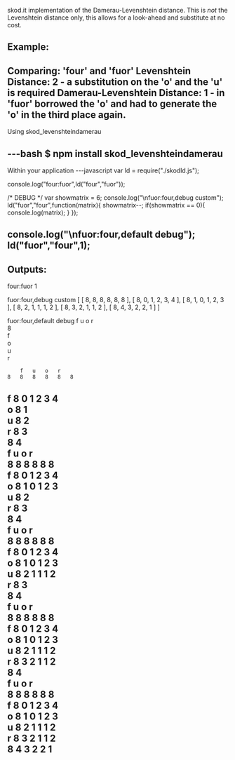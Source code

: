 skod.it implementation of the Damerau-Levenshtein distance.  This is *not* the Levenshtein distance only, this allows for a look-ahead and substitute at no cost.

Example:
---
Comparing: 'four' and 'fuor'
Levenshtein Distance: 2 - a substitution on the 'o' and the 'u' is required
Damerau-Levenshtein Distance: 1 - in 'fuor' borrowed the 'o' and had to generate the 'o' in the third place again.
---

Using skod_levenshteindamerau

---bash
  $ npm install skod_levenshteindamerau
---

Within your application
---javascript
var ld = require("./skodld.js");

console.log("four:fuor",ld("four","fuor"));

/* DEBUG */
var showmatrix = 6;
console.log("\nfuor:four,debug custom");
ld("fuor","four",function(matrix){
  showmatrix--;
  if(showmatrix == 0){
    console.log(matrix);
  }
});

console.log("\nfuor:four,default debug");
ld("fuor","four",1);        
---

Outputs:
---
four:fuor 1

fuor:four,debug custom
[ [ 8, 8, 8, 8, 8, 8 ],
  [ 8, 0, 1, 2, 3, 4 ],
  [ 8, 1, 0, 1, 2, 3 ],
  [ 8, 2, 1, 1, 1, 2 ],
  [ 8, 3, 2, 1, 1, 2 ],
  [ 8, 4, 3, 2, 2, 1 ] ]

fuor:four,default debug
		f	u	o	r	
	8	
f	
o	
u	
r	
	
		f	u	o	r	
	8	8	8	8	8	8	
f	8	0	1	2	3	4	
o	8	1	
u	8	2	
r	8	3	
	8	4	
		f	u	o	r	
	8	8	8	8	8	8	
f	8	0	1	2	3	4	
o	8	1	0	1	2	3	
u	8	2	
r	8	3	
	8	4	
		f	u	o	r	
	8	8	8	8	8	8	
f	8	0	1	2	3	4	
o	8	1	0	1	2	3	
u	8	2	1	1	1	2	
r	8	3	
	8	4	
		f	u	o	r	
	8	8	8	8	8	8	
f	8	0	1	2	3	4	
o	8	1	0	1	2	3	
u	8	2	1	1	1	2	
r	8	3	2	1	1	2	
	8	4	
		f	u	o	r	
	8	8	8	8	8	8	
f	8	0	1	2	3	4	
o	8	1	0	1	2	3	
u	8	2	1	1	1	2	
r	8	3	2	1	1	2	
	8	4	3	2	2	1	
---
